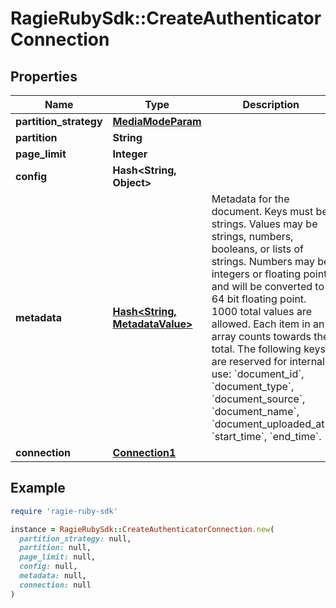 # RagieRubySdk::CreateAuthenticatorConnection

## Properties

| Name | Type | Description | Notes |
| ---- | ---- | ----------- | ----- |
| **partition_strategy** | [**MediaModeParam**](MediaModeParam.md) |  |  |
| **partition** | **String** |  | [optional] |
| **page_limit** | **Integer** |  | [optional] |
| **config** | **Hash&lt;String, Object&gt;** |  | [optional] |
| **metadata** | [**Hash&lt;String, MetadataValue&gt;**](MetadataValue.md) | Metadata for the document. Keys must be strings. Values may be strings, numbers, booleans, or lists of strings. Numbers may be integers or floating point and will be converted to 64 bit floating point. 1000 total values are allowed. Each item in an array counts towards the total. The following keys are reserved for internal use: &#x60;document_id&#x60;, &#x60;document_type&#x60;, &#x60;document_source&#x60;, &#x60;document_name&#x60;, &#x60;document_uploaded_at&#x60;, &#x60;start_time&#x60;, &#x60;end_time&#x60;. | [optional] |
| **connection** | [**Connection1**](Connection1.md) |  |  |

## Example

```ruby
require 'ragie-ruby-sdk'

instance = RagieRubySdk::CreateAuthenticatorConnection.new(
  partition_strategy: null,
  partition: null,
  page_limit: null,
  config: null,
  metadata: null,
  connection: null
)
```

